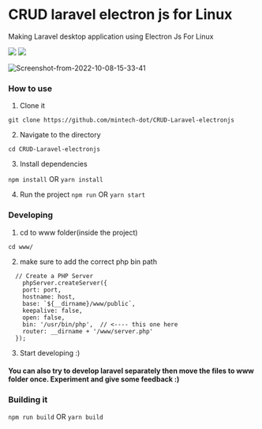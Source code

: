 # CRUD laravel electron js for Linux
Making Laravel desktop application using Electron Js For Linux

<p>
    <a href="https://creativecommons.org/licenses/by/4.0/"><img src="https://badgen.net/badge/licence/CC BY 1.0/23BCCB" /></a>
    <a href="https://twitter.com/raid_sobhi"><img src="https://badgen.net/badge/twitter/@raid_sobhi/1DA1F2?icon&label" /></a>
    <a href="https://dev.to/takunda">
 
</a>
</p>
    <a><img src="https://i.ibb.co/VWKyTCG/Screenshot-from-2022-10-08-15-33-41.png" alt="Screenshot-from-2022-10-08-15-33-41" border="0"></a>


### How to use

1. Clone it 

```git clone https://github.com/mintech-dot/CRUD-Laravel-electronjs```

2. Navigate to the directory

```cd CRUD-Laravel-electronjs```

3. Install dependencies

```npm install``` OR ```yarn install```

4. Run the project
```npm run``` OR ```yarn start```

### Developing

1. cd to www folder(inside the project)

```cd www/```

2. make sure to add the correct php bin path 

```function createWindow() {
  // Create a PHP Server
    phpServer.createServer({
    port: port,
    hostname: host,
    base: `${__dirname}/www/public`,
    keepalive: false,
    open: false,
    bin: '/usr/bin/php',  // <---- this one here
    router: __dirname + '/www/server.php'
  });
  ```

3. Start developing :)

#### You can also try to develop laravel separately then move the files to www folder once. Experiment and give some feedback :)


### Building it

```npm run build``` OR ```yarn build```





